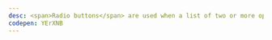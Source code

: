 ```yaml
---
desc: <span>Radio buttons</span> are used when a list of two or more options are mutually exclusive, meaning the user must select only one option.
codepen: YErXNB
---
```

